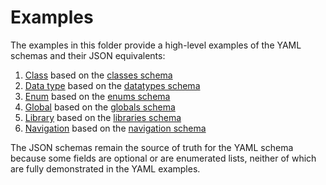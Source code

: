 # Examples

The examples in this folder provide a high-level examples of the YAML schemas and their JSON equivalents:

1. [Class](./class.yaml) based on the [classes schema](../classes.json)
2. [Data type](./datatype.yaml) based on the [datatypes schema](../datatypes.json)
3. [Enum](./class.yaml) based on the [enums schema](../enums.json)
4. [Global](./global.yaml) based on the [globals schema](../globals.json)
5. [Library](./library.yaml) based on the [libraries schema](../libraries.json)
6. [Navigation](./navigation.yaml) based on the [navigation schema](../navigation.json)

The JSON schemas remain the source of truth for the YAML schema because some fields are optional or are enumerated lists, neither of which are fully demonstrated in the YAML examples.
